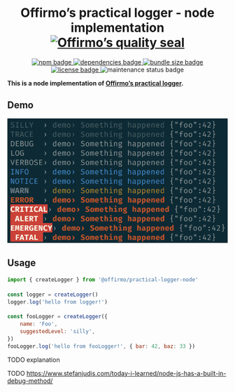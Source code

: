 
<h1 align="center">
	Offirmo’s practical logger - node implementation<br>
	<a href="https://www.offirmo.net/offirmo-monorepo/0-doc/modules-directory/index.html">
		<img src="https://www.offirmo.net/offirmo-monorepo/public/offirmos_quality_seal.png" alt="Offirmo’s quality seal" width="333">
	</a>
</h1>

<p align="center">
	<a alt="npm package page"
	  href="https://www.npmjs.com/package/@offirmo/practical-logger-node">
		<img alt="npm badge"
		  src="https://img.shields.io/npm/v/@offirmo/practical-logger-node.svg">
	</a>
	<a alt="dependencies analysis"
	  href="https://david-dm.org/offirmo/offirmo-monorepo?path=2-foundation%2Fpractical-logger-node">
		<img alt="dependencies badge"
		  src="https://img.shields.io/david/offirmo/offirmo-monorepo.svg?path=2-foundation%2Fpractical-logger-node">
	</a>
	<a alt="bundle size evaluation"
	  href="https://bundlephobia.com/result?p=@offirmo/practical-logger-node">
		<img alt="bundle size badge"
		  src="https://img.shields.io/bundlephobia/minzip/@offirmo/practical-logger-node.svg">
	</a>
	<a alt="license"
	  href="https://unlicense.org/">
		<img alt="license badge"
		  src="https://img.shields.io/badge/license-public_domain-brightgreen.svg">
	</a>
	<img alt="maintenance status badge"
	  src="https://img.shields.io/maintenance/yes/2022.svg">
</p>

**This is a node implementation of [Offirmo’s practical logger](https://practical-logger-js.netlify.app/).**

## Demo

![dark terminal demo](./doc/screen-term-dark-alt.png)


## Usage

```javascript
import { createLogger } from '@offirmo/practical-logger-node'

const logger = createLogger()
logger.log('hello from logger!')

const fooLogger = createLogger({
	name: 'Foo',
	suggestedLevel: 'silly',
})
fooLogger.log('hello from fooLogger!', { bar: 42, baz: 33 })
```

TODO explanation

TODO https://www.stefanjudis.com/today-i-learned/node-js-has-a-built-in-debug-method/
